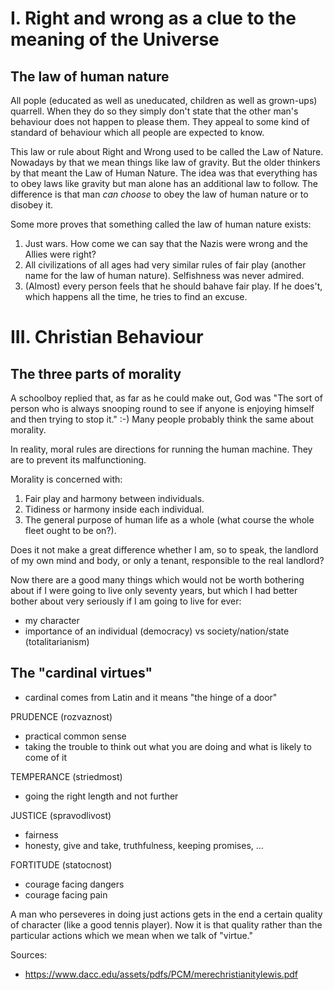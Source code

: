 # I. Right and wrong as a clue to the meaning of the Universe

## The law of human nature

All pople (educated as well as uneducated, children as well as grown-ups) quarrell. When they do so they simply don't state that the other man's behaviour does not happen to please them. They appeal to some kind of standard of behaviour which all people are expected to know.

This law or rule about Right and Wrong used to be called the Law of Nature. Nowadays by that we mean things like law of gravity. But the older thinkers by that meant the Law of Human Nature. The idea was that everything has to obey laws like gravity but man alone has an additional law to follow. The difference is that man *can choose* to obey the law of human nature or to disobey it.

Some more proves that something called the law of human nature exists:

1. Just wars. How come we can say that the Nazis were wrong and the Allies were right?
2. All civilizations of all ages had very similar rules of fair play (another name for the law of human nature). Selfishness was never admired.
3. (Almost) every person feels that he should bahave fair play. If he does't, which happens all the time, he tries to find an excuse.

# III. Christian Behaviour

## The three parts of morality

A schoolboy replied that, as far as he could make out, God was "The sort of person who is always snooping round to see if anyone is enjoying himself and then trying to stop it." :-) Many people probably think the same about morality.

In reality, moral rules are directions for running the human machine. They are to prevent its malfunctioning.

Morality is concerned with:

1. Fair play and harmony between individuals.
2. Tidiness or harmony inside each individual. 
3. The general purpose of human life as a whole (what course the whole fleet ought to be on?).

Does it not make a great difference whether I am, so to speak, the landlord of my own mind and body, or only a tenant, responsible to the real landlord?

Now there are a good many things which would not be worth bothering about if I were going to live only seventy years, but which I had better bother about very seriously if I am going to live for ever:

* my character
* importance of an individual (democracy) vs society/nation/state (totalitarianism)

## The "cardinal virtues"

* cardinal comes from Latin and it means "the hinge of a door"

PRUDENCE (rozvaznost)

* practical common sense
* taking the trouble to think out what you are doing and what is likely to come of it

TEMPERANCE (striedmost)

* going the right length and not further

JUSTICE (spravodlivost)

* fairness
* honesty, give and take, truthfulness, keeping promises, ...

FORTITUDE (statocnost)

* courage facing dangers
* courage facing pain

A man who perseveres in doing just actions gets in the end a certain quality of character (like a good tennis player). Now it is that quality rather than the particular actions which we mean when we talk of "virtue."

Sources:

* https://www.dacc.edu/assets/pdfs/PCM/merechristianitylewis.pdf
